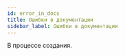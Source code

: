 ```yaml
---
id: error_in_docs
title: Ошибки в документации
sidebar_label: Ошибки в документации
---
```


В процессе создания.
